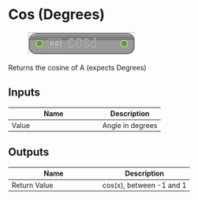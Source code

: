 # Cos (Degrees)

<div align="left" data-full-width="false"><figure><img src="../../../../.gitbook/assets/cos_-degrees.png" alt=""><figcaption></figcaption></figure></div>

Returns the cosine of A (expects Degrees)

## Inputs

<table><thead><tr><th width="170">Name</th><th>Description</th></tr></thead><tbody><tr><td>Value</td><td>Angle in degrees</td></tr></tbody></table>

## Outputs

<table><thead><tr><th width="170">Name</th><th>Description</th></tr></thead><tbody><tr><td>Return Value</td><td>cos(x), between -1 and 1</td></tr></tbody></table>
